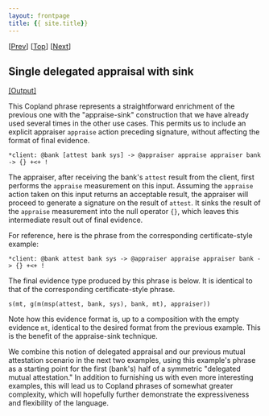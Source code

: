 ```yaml
---
layout: frontpage
title: {{ site.title}}
---
```


\[[Prev](./cba_b_check)\] \[[Top](../delegated)\] \[[Next](./cba_bc_check)\]

## Single delegated appraisal with sink

<a href="cba_b_check_appraise_sink.xhtml" target="_blank">[Output]</a>

This Copland phrase represents a straightforward enrichment of the
previous one with the "appraise-sink" construction that we have
already used several times in the other use cases.  This permits us to
include an explicit appraiser `appraise` action preceding signature,
without affecting the format of final evidence.

```
*client: @bank [attest bank sys] -> @appraiser appraise appraiser bank -> {} +<+ !
```

The appraiser, after receiving the bank's `attest` result from the
client, first performs the `appraise` measurement on this input.
Assuming the `appraise` action taken on this input returns an
acceptable result, the appraiser will proceed to generate a signature
on the result of `attest`.  It sinks the result of the `appraise`
measurement into the null operator `{}`, which leaves this
intermediate result out of final evidence.

For reference, here is the phrase from the corresponding
certificate-style example:

    *client: @bank attest bank sys -> @appraiser appraise appraiser bank -> {} +<+ !

The final evidence type produced by this phrase is below.  It is
identical to that of the corresponding certificate-style phrase.

    s(mt, g(m(msp(attest, bank, sys), bank, mt), appraiser))

Note how this evidence format is, up to a composition with the empty
evidence `mt`, identical to the desired format from the previous
example.  This is the benefit of the appraise-sink technique.

We combine this notion of delegated appraisal and our previous mutual
attestation scenario in the next two examples, using this example's
phrase as a starting point for the first (bank's) half of a symmetric
"delegated mutual attestation."  In addition to furnishing us with
even more interesting examples, this will lead us to Copland phrases
of somewhat greater complexity, which will hopefully further
demonstrate the expressiveness and flexibility of the language.

